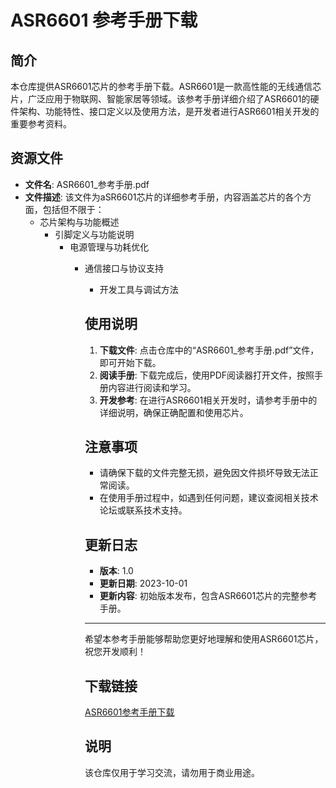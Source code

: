  # ASR6601 参考手册下载

 ## 简介

 本仓库提供ASR6601芯片的参考手册下载。ASR6601是一款高性能的无线通信芯片，广泛应用于物联网、智能家居等领域。该参考手册详细介绍了ASR6601的硬件架构、功能特性、接口定义以及使用方法，是开发者进行ASR6601相关开发的重要参考资料。

 ## 资源文件

 - **文件名**: ASR6601_参考手册.pdf
 - **文件描述**: 该文件为aSR6601芯片的详细参考手册，内容涵盖芯片的各个方面，包括但不限于：
   - 芯片架构与功能概述
     - 引脚定义与功能说明
       - 电源管理与功耗优化
         - 通信接口与协议支持
           - 开发工具与调试方法

           ## 使用说明

           1. **下载文件**: 点击仓库中的“ASR6601_参考手册.pdf”文件，即可开始下载。
           2. **阅读手册**: 下载完成后，使用PDF阅读器打开文件，按照手册内容进行阅读和学习。
           3. **开发参考**: 在进行ASR6601相关开发时，请参考手册中的详细说明，确保正确配置和使用芯片。

           ## 注意事项

           - 请确保下载的文件完整无损，避免因文件损坏导致无法正常阅读。
           - 在使用手册过程中，如遇到任何问题，建议查阅相关技术论坛或联系技术支持。

           ## 更新日志

           - **版本**: 1.0
           - **更新日期**: 2023-10-01
           - **更新内容**: 初始版本发布，包含ASR6601芯片的完整参考手册。

           ---

           希望本参考手册能够帮助您更好地理解和使用ASR6601芯片，祝您开发顺利！

           ## 下载链接
           [ASR6601参考手册下载](https://pan.quark.cn/s/50e344506688)

           ## 说明

           该仓库仅用于学习交流，请勿用于商业用途。
